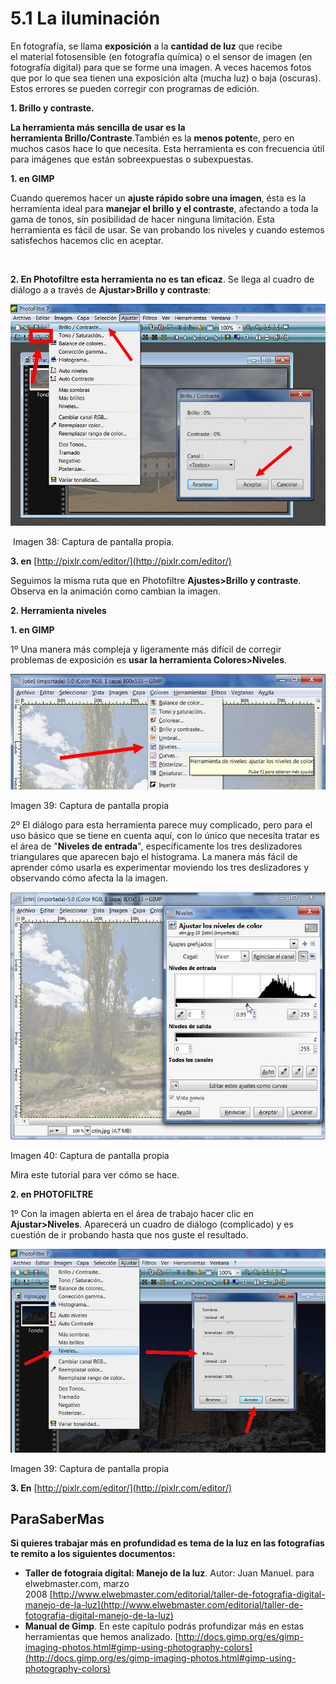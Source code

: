 # 5.1 La iluminación

En fotografía, se llama **exposición** a la **cantidad de luz** que recibe el material fotosensible (en fotografía química) o el sensor de imagen (en fotografía digital) para que se forme una imagen. A veces hacemos fotos que por lo que sea tienen una exposición alta (mucha luz) o baja (oscuras). Estos errores se pueden corregir con programas de edición.

**1\. Brillo y contraste.**

**La herramienta más sencilla de usar es la herramienta Brillo/Contraste**.También es la **menos potent**e, pero en muchos casos hace lo que necesita. Esta herramienta es con frecuencia útil para imágenes que están sobreexpuestas o subexpuestas.

**1\. en GIMP**

Cuando queremos hacer un **ajuste rápido sobre una imagen**, ésta es la herramienta ideal para **manejar el brillo y el contraste**, afectando a toda la gama de tonos, sin posibilidad de hacer ninguna limitación. Esta herramienta es fácil de usar. Se van probando los niveles y cuando estemos satisfechos hacemos clic en aceptar.

 

**2\. En Photofiltre esta herramienta no es tan eficaz**. Se llega al cuadro de diálogo a a través de **Ajustar>Brillo y contraste**:


![](img/brillo_y_contraste.jpg "Brillo y contraste en Photofiltre")


 Imagen 38: Captura de pantalla propia.

**3\. en** [http://pixlr.com/editor/](http://pixlr.com/editor/)

Seguimos la misma ruta que en Photofiltre **Ajustes>Brillo y contraste**. Observa en la animación como cambian la imagen.

**2\. Herramienta niveles**

**1\. en GIMP**

1º Una manera más compleja y ligeramente más difícil de corregir problemas de exposición es **usar la herramienta Colores>Niveles**.


![](img/niveles1.jpg "Modificación de niveles en GIMP")


Imagen 39: Captura de pantalla propia

2º El diálogo para esta herramienta parece muy complicado, pero para el uso básico que se tiene en cuenta aquí, con lo único que necesita tratar es el área de "**Niveles de entrada**", específicamente los tres deslizadores triangulares que aparecen bajo el histograma. La manera más fácil de aprender cómo usarla es experimentar moviendo los tres deslizadores y observando cómo afecta la la imagen.


![](img/niveles2.jpg "Modificar niveles de color")


Imagen 40: Captura de pantalla propia

Mira este tutorial para ver cómo se hace.

**2\. en PHOTOFILTRE**

1º Con la imagen abierta en el área de trabajo hacer clic en **Ajustar>Niveles**. Aparecerá un cuadro de diálogo (complicado) y es cuestión de ir probando hasta que nos guste el resultado.


![](img/niveles3.jpg "Modificar niveles con Photofiltre")


Imagen 39: Captura de pantalla propia

**3\. En** [http://pixlr.com/editor/](http://pixlr.com/editor/)

## ParaSaberMas

**Si quieres trabajar más en profundidad es tema de la luz en las fotografías te remito a los siguientes documentos:**

*   **Taller de fotograía digital: Manejo de la luz**. Autor: Juan Manuel. para elwebmaster.com, marzo 2008 [http://www.elwebmaster.com/editorial/taller-de-fotografia-digital-manejo-de-la-luz](http://www.elwebmaster.com/editorial/taller-de-fotografia-digital-manejo-de-la-luz)
*   **Manual de Gimp**. En este capítulo podrás profundizar más en estas herramientas que hemos analizado. [http://docs.gimp.org/es/gimp-imaging-photos.html#gimp-using-photography-colors](http://docs.gimp.org/es/gimp-imaging-photos.html#gimp-using-photography-colors)

